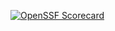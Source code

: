 [![OpenSSF Scorecard](https://api.scorecard.dev/projects/github.com/abhi-bhatra/wit2.0/badge)](https://scorecard.dev/viewer/?uri=github.com/abhi-bhatra/wit2.0)
